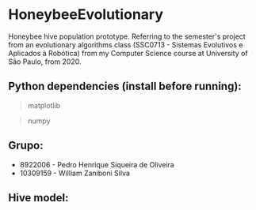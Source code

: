 # HoneybeeEvolutionary
Honeybee hive population prototype. Referring to the semester's project from an evolutionary algorithms class (SSC0713 - Sistemas Evolutivos e Aplicados à Robótica) from my Computer Science course at University of São Paulo, from 2020.

## Python dependencies (install before running):
> matplotlib

> numpy

## Grupo:
* 8922006 - Pedro Henrique Siqueira de Oliveira
* 10309159 - William Zaniboni Silva

## Hive model:
